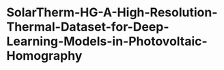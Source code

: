 # SolarTherm-HG-A-High-Resolution-Thermal-Dataset-for-Deep-Learning-Models-in-Photovoltaic-Homography